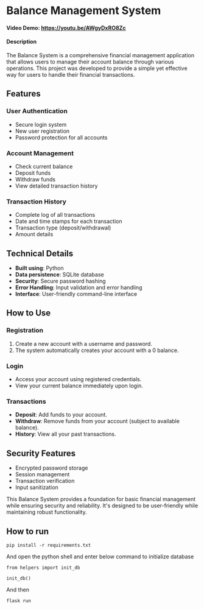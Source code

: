 # Balance Management System

#### Video Demo: <https://youtu.be/AWgyDxRO8Zc>

#### Description

The Balance System is a comprehensive financial management application that allows users to manage their account balance through various operations. This project was developed to provide a simple yet effective way for users to handle their financial transactions.

## Features

### User Authentication

- Secure login system
- New user registration
- Password protection for all accounts

### Account Management

- Check current balance
- Deposit funds
- Withdraw funds
- View detailed transaction history

### Transaction History

- Complete log of all transactions
- Date and time stamps for each transaction
- Transaction type (deposit/withdrawal)
- Amount details

## Technical Details

- **Built using**: Python
- **Data persistence**: SQLite database
- **Security**: Secure password hashing
- **Error Handling**: Input validation and error handling
- **Interface**: User-friendly command-line interface

## How to Use

### Registration

1. Create a new account with a username and password.
2. The system automatically creates your account with a 0 balance.

### Login

- Access your account using registered credentials.
- View your current balance immediately upon login.

### Transactions

- **Deposit**: Add funds to your account.
- **Withdraw**: Remove funds from your account (subject to available balance).
- **History**: View all your past transactions.

## Security Features

- Encrypted password storage
- Session management
- Transaction verification
- Input sanitization

This Balance System provides a foundation for basic financial management while ensuring security and reliability. It's designed to be user-friendly while maintaining robust functionality.

## How to run

`pip install -r requirements.txt`

And open the python shell and enter below command to initialize database

`from helpers import init_db`

`init_db()`

And then

`flask run`
